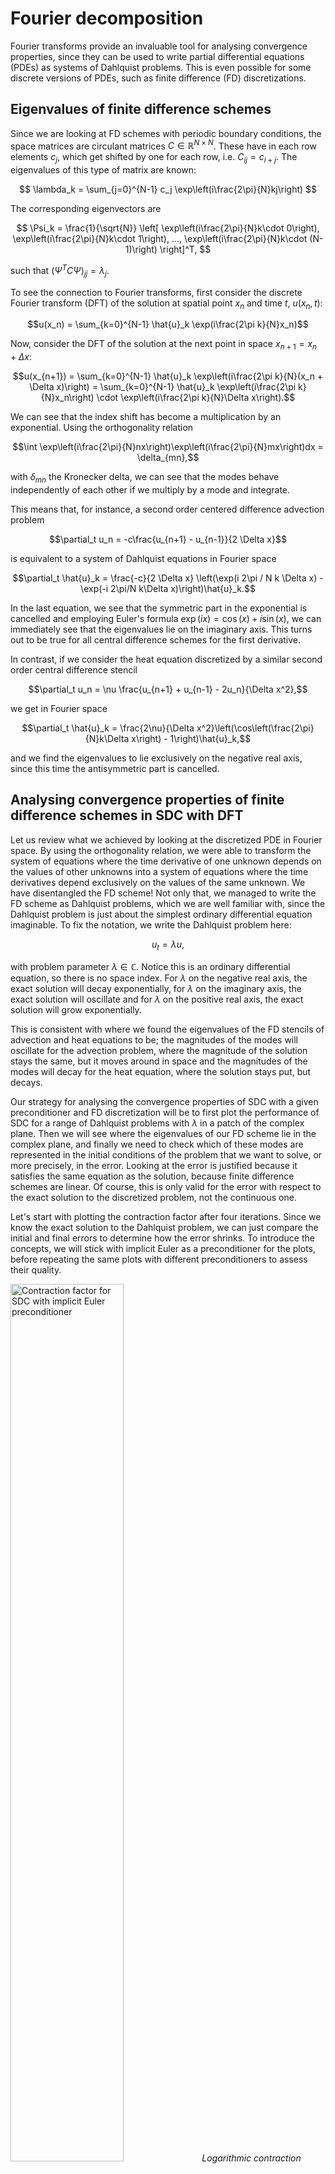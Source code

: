 # Fourier decomposition

Fourier transforms provide an invaluable tool for analysing convergence properties, since they can be used to write partial differential equations (PDEs) as systems of Dahlquist problems.
This is even possible for some discrete versions of PDEs, such as finite difference (FD) discretizations.

## Eigenvalues of finite difference schemes

 
Since we are looking at FD schemes with periodic boundary conditions, the space matrices are circulant matrices $C \in \mathbb{R}^{N\times N}$.
These have in each row elements $c_j$, which get shifted by one for each row, i.e. $C_{ij} = c_{i+j}$.
The eigenvalues of this type of matrix are known:

$$
\lambda_k = \sum_{j=0}^{N-1} c_j \exp\left(i\frac{2\pi}{N}kj\right)
$$

The corresponding eigenvectors are

$$
\Psi_k = \frac{1}{\sqrt{N}} \left[ \exp\left(i\frac{2\pi}{N}k\cdot 0\right), \exp\left(i\frac{2\pi}{N}k\cdot 1\right), ..., \exp\left(i\frac{2\pi}{N}k\cdot (N-1)\right) \right]^T,
$$

such that $\left(\Psi^T C \Psi\right)_{jj} = \lambda_j$.

To see the connection to Fourier transforms, first consider the discrete Fourier transform (DFT) of the solution at spatial point $x_n$ and time $t$, $u(x_n, t)$:

$$u(x_n) = \sum_{k=0}^{N-1} \hat{u}_k \exp(i\frac{2\pi k}{N}x_n)$$

Now, consider the DFT of the solution at the next point in space $x_{n+1} = x_n + \Delta x$:

$$u(x_{n+1}) = \sum_{k=0}^{N-1} \hat{u}_k \exp\left(i\frac{2\pi k}{N}(x_n + \Delta x)\right) = \sum_{k=0}^{N-1} \hat{u}_k \exp\left(i\frac{2\pi k}{N}x_n\right) \cdot \exp\left(i\frac{2\pi k}{N}\Delta x\right).$$

We can see that the index shift has become a multiplication by an exponential.
Using the orthogonality relation

$$\int \exp\left(i\frac{2\pi}{N}nx\right)\exp\left(i\frac{2\pi}{N}mx\right)dx = \delta_{mn},$$

with $\delta_{mn}$ the Kronecker delta, we can see that the modes behave independently of each other if we multiply by a mode and integrate.

This means that, for instance, a second order centered difference advection problem 

$$\partial_t u_n = -c\frac{u_{n+1} - u_{n-1}}{2 \Delta x}$$

is equivalent to a system of Dahlquist equations in Fourier space

$$\partial_t \hat{u}_k = \frac{-c}{2 \Delta x} \left(\exp(i 2\pi / N k \Delta x) - \exp(-i 2\pi/N k\Delta x)\right)\hat{u}_k.$$

In the last equation, we see that the symmetric part in the exponential is cancelled and employing Euler's formula $\exp(ix)=\cos(x)+i\sin(x)$, we can immediately see that the eigenvalues lie on the imaginary axis.
This turns out to be true for all central difference schemes for the first derivative.

In contrast, if we consider the heat equation discretized by a similar second order central difference stencil

$$\partial_t u_n = \nu \frac{u_{n+1} + u_{n-1} - 2u_n}{\Delta x^2},$$

we get in Fourier space

$$\partial_t \hat{u}_k = \frac{2\nu}{\Delta x^2}\left(\cos\left(\frac{2\pi}{N}k\Delta x\right) - 1\right)\hat{u}_k,$$

and we find the eigenvalues to lie exclusively on the negative real axis, since this time the antisymmetric part is cancelled.

## Analysing convergence properties of finite difference schemes in SDC with DFT

Let us review what we achieved by looking at the discretized PDE in Fourier space.
By using the orthogonality relation, we were able to transform the system of equations where the time derivative of one unknown depends on the values of other unknowns into a system of equations where the time derivatives depend exclusively on the values of the same unknown.
We have disentangled the FD scheme!
Not only that, we managed to write the FD scheme as Dahlquist problems, which we are well familiar with, since the Dahlquist problem is just about the simplest ordinary differential equation imaginable.
To fix the notation, we write the Dahlquist problem here:

$$u_t = \lambda u,$$

with problem parameter $\lambda \in \mathbb{C}$.
Notice this is an ordinary differential equation, so there is no space index.
For $\lambda$ on the negative real axis, the exact solution will decay exponentially, for $\lambda$ on the imaginary axis, the exact solution will oscillate and for $\lambda$ on the positive real axis, the exact solution will grow exponentially.

This is consistent with where we found the eigenvalues of the FD stencils of advection and heat equations to be; the magnitudes of the modes will oscillate for the advection problem, where the magnitude of the solution stays the same, but it moves around in space and the magnitudes of the modes will decay for the heat equation, where the solution stays put, but decays.

Our strategy for analysing the convergence properties of SDC with a given preconditioner and FD discretization will be to first plot the performance of SDC for a range of Dahlquist problems with $\lambda$ in a patch of the complex plane.
Then we will see where the eigenvalues of our FD scheme lie in the complex plane, and finally we need to check which of these modes are represented in the initial conditions of the problem that we want to solve, or more precisely, in the error.
Looking at the error is justified because it satisfies the same equation as the solution, because finite difference schemes are linear.
Of course, this is only valid for the error with respect to the exact solution to the discretized problem, not the continuous one.

Let's start with plotting the contraction factor after four iterations.
Since we know the exact solution to the Dahlquist problem, we can just compare the initial and final errors to determine how the error shrinks.
To introduce the concepts, we will stick with implicit Euler as a preconditioner for the plots, before repeating the same plots with different preconditioners to assess their quality.

<p>
<img src="./Fourier_plots/rho-IE.png" alt="Contraction factor for SDC with implicit Euler preconditioner" style="width:60%;"/>
<em>Logarithmic contraction factor for SDC with implicit Euler preconditioner after four iterations.
The error is rising for some values with on the positive half plane and for some values on the imaginary axis, but implicit Euler is A-stable, which means that error is contracting on the entire left half plane.</em>
</p>

We already know where the eigenvalues of heat and advection equations fall in the complex plane, so we can just plot them on top of the contraction factor.
To keep things interesting, however, we will use stencils with different eigenvalues, namely a second order forward difference stencil for the heat equation and a 5th order backward difference stencil for advection.
While these choices of stencils are not necessarily smart for solving the problem, their eigenvalues are spread across the complex plane rather than just falling on a particular axis.
   
<p>
<center>
<img src="./Fourier_plots/rho-IE-FD-eigenvals.png" alt="Eigenvalues of the FD schemes" style="width:100%;"/>
<em>Eigenvalues of the stencils we use to solve heat and advection problems. For the advection problem, we have many eigenvalues in the negative half plane, which means the backward (or upwind in this case) stencil is better than a centered stencil.
   For the heat equation, however, the one sided stencil is clearly worse than a centered one, since now we have a substiantial amount of eigenvalues in the positive half plane, where the error is growing with each iteration.</em>
</center>
</p>

What can we deduce?
We know that some frequency components will decay and others will grow, so we cannot make a clear statement on how the overall error will behave.
For this, we have to match the eigenvalues with their frequencies and determine which frequencies are active.
 
We choose a Gaussian distribution as initial conditions, since that is composed of Fourier modes of multiple frequencies.
Then, we determine the error and apply a DFT to it.
Repeating the plot, but only with eigenvalues which modes are represented sufficiently strong, we get some strange results.

<p>
<img src="./Fourier_plots/rho-IE-FD-eigenvals-active.png" alt="Eigenvalues of active modes in the FD schemes" style="width:100%;"/>
<em>Eigenvalues of active modes when solving the problems.
   A somewhat well resolved Gaussian will consist mostly of low frequency components, which results in similar behaviour as the centered stencils discussed before.
   For advection, the eigenvalues lie on the imaginary axis, whereas the eigenvalues of the heat equation are in the negative half plane and close to the real axis.</em>
</p>

It appears all eigenvalues of active modes of the advection problem fall in areas on the imaginary axis, where implicit Euler is unstable.
Remember, that it is A-stable, which means we can chose an arbitrarily large step size and still converge to the correct solution, as long as we are looking at a Dahlquist problem with $\text{Re}(\lambda) < 0$, which is not the case here.
However, this does not mean we are unable to solve the advection problem, instead it means we have to refine the step size until implicit Euler gets stable again and the error contracts.
Keep in mind, that we have used $\Delta t=1$ so far, which let us put $\lambda$ on the axes, but actually, we should put $\lambda \Delta t$ on the axes.

The contraction factor depends on the step size, but the FD eigenvalues do not, which means by refining the step size, we can ``zoom'' into the contraction factor, but the eigenvalues stay where they are.
Looking at the plot, we see that the first region where implicit Euler is unstable occurs at around $\text{Im}(\lambda (\Delta t=1))\approx 5$, and the maximal modulus of imaginary part of the eigenvalues is about 60.
This means, we should zoom in by a factor of $\Delta t\approx 5/60\approx 0.08$ in order for all important eigenvalues to fall into the stable range in the center.
Repeating the plot with a smaller step size, we can confirm that solving an advection problem indeed falls within the range of possibility for us.

<p>
<img src="./Fourier_plots/rho-IE-FD-eigenvals-active-dt.png" alt="Eigenvalues of active modes in the FD schemes" style="width:100%;"/>
<em>Eigenvalues of active modes when solving the problems with refined step size.
   Contraction factors with reduced step size.
   The error for the heat equation now decays more slowly, because we take smaller steps, but for the advection problem, the smaller step size is required to ensure convergence at all.
   Notice that the optimal step size is hence different for the two problems.</em>
</p>

Remember that the eigenvalues depend on the problem parameters (advection speed $c$ or diffusive coefficient $\nu$), which means we can rescale them by this factor.
This time, it's the contraction factor, that does not depend on the problem parameter.
In this way, we can rescale contraction factor and eigenvalues relative to one another by changing problem parameter or step size.
This makes sense, considering both influence how fast the problem is changing within a single step.